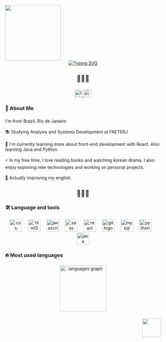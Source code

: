<div align="left">
  <img height="180" src="https://i.pinimg.com/originals/c1/c4/d1/c1c4d1f9227d31182163605191a5b024.gif" />
</div>
<div align="center">
  <a href="https://git.io/typing-svg"><img src="https://readme-typing-svg.demolab.com?font=MonteCarlo&size=80&pause=100&color=BE320F&background=670C0900&center=true&vCenter=true&width=700&height=200&lines=Nathaly+Pereira;Front-end+Developer" alt="Typing SVG"></a>
</div>

###

<h2 align="center">🌼🌼🌼</h2>

###

<div align="center">
  <a href="www.linkedin.com/in/nathaly-pereira-376145202" target="_blank">
    <img src="https://img.shields.io/static/v1?message=LinkedIn&logo=linkedin&label=&color=0077B5&logoColor=white&labelColor=&style=for-the-badge" height="25" alt="linkedin logo"  />
  </a>
  <a href="mailto:nathaly.jp03@gmail.com" target="_blank">
    <img src="https://img.shields.io/static/v1?message=Gmail&logo=gmail&label=&color=D14836&logoColor=white&labelColor=&style=for-the-badge" height="25" alt="gmail logo"  />
  </a>
</div>

###

<h3 align="left">💖  About Me</h3>

###

<p align="left">I'm from Brazil, Rio de Janeiro<br><br>📚 Studying Analysis and Systems Development at FAETERJ<br><br>🎈 I'm currently learning more about front-end development with React. Also learning Java and Python.<br><br>⚡ In my free time, I love reading books and watching korean drama. I also enjoy exploring new technologies and working on personal projects.<br><br>💬 Actually improving my english.</p>

###
<h2 align="center">🌼🌼🌼</h2>
<h3 align="left">🛠 Language and tools</h3>

###

<div align="center">
  <img src="https://skillicons.dev/icons?i=css" height="40" alt="css logo" title="CSS" />
  <img width="12" />
  <img src="https://skillicons.dev/icons?i=html" height="40" alt="html5 logo" title="HTML"  />
  <img width="12" />
  <img src="https://skillicons.dev/icons?i=js" height="40" alt="javascript logo" title="JavaScript" />
  <img width="12" />
  <img src="https://skillicons.dev/icons?i=sass" height="40" alt="sass logo"  title="SASS" />
  <img width="12" />
  <img src="https://skillicons.dev/icons?i=react" height="40" alt="react logo" title="React.js" />
  <img width="12" />
  <img src="https://skillicons.dev/icons?i=git" height="40" alt="git logo"  title="Git" />
  <img width="12" />
  <img src="https://skillicons.dev/icons?i=mysql" height="40" alt="mysql logo" title="MySQL" />
  <img width="12" />
  <img src="https://skillicons.dev/icons?i=py" height="40" alt="python logo"  title="Python" />
  <img width="12" />
  <img src="https://skillicons.dev/icons?i=java" height="40" alt="java logo"  title="Java" />
</div>

###

<h3 align="left">🔥 Most used languages</h3>

###

<div align="center">
  <img src="https://github-readme-stats.vercel.app/api/top-langs?username=metataly&locale=en&hide_title=true&layout=compact&card_width=320&langs_count=5&theme=omni&hide_border=true&order=2" height="150" alt="languages graph"  />
</div>

###
<div align="right">
  <img height="60" src="https://i.pinimg.com/originals/4b/e5/73/4be573dc17f22189e2437f82f7fa4fe7.gif" />
</div>
<h2 align="center"></h2>

###

